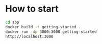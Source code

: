 # How to start

```bash
cd app
docker build -t getting-started .
docker run -dp 3000:3000 getting-started
http://localhost:3000
```
